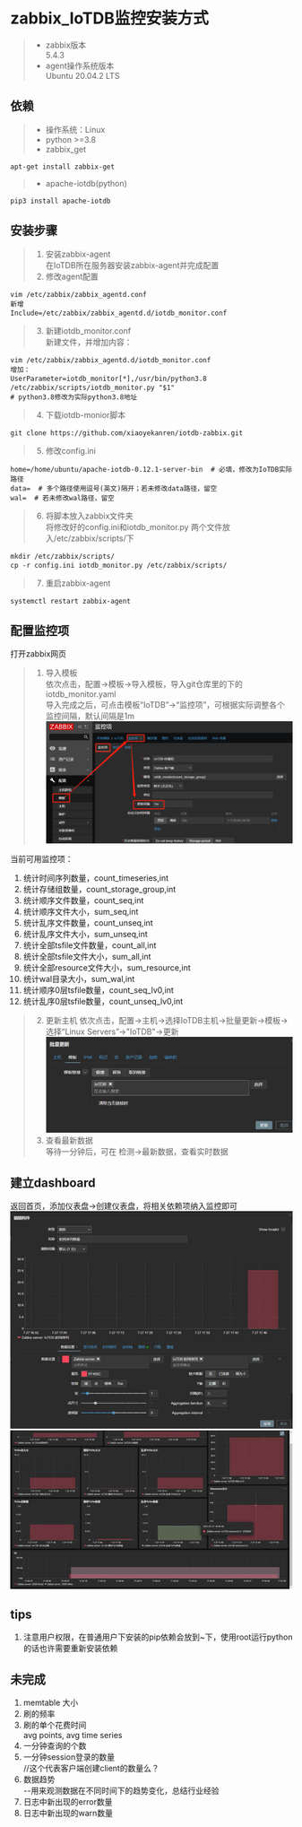 # zabbix_IoTDB监控安装方式  
> * zabbix版本  
5.4.3  
> * agent操作系统版本   
Ubuntu 20.04.2 LTS   
## 依赖  
> * 操作系统：Linux  
> * python >=3.8   
> * zabbix_get   
```
apt-get install zabbix-get
```
> * apache-iotdb(python)   
```
pip3 install apache-iotdb
```
## 安装步骤
>1. 安装zabbix-agent  
在IoTDB所在服务器安装zabbix-agent并完成配置  
>2. 修改agent配置  
```
vim /etc/zabbix/zabbix_agentd.conf
新增
Include=/etc/zabbix/zabbix_agentd.d/iotdb_monitor.conf
```
>3. 新建iotdb_monitor.conf  
新建文件，并增加内容：  
```
vim /etc/zabbix/zabbix_agentd.d/iotdb_monitor.conf
增加：
UserParameter=iotdb_monitor[*],/usr/bin/python3.8 /etc/zabbix/scripts/iotdb_monitor.py "$1"
# python3.8修改为实际python3.8地址
```

>4. 下载iotdb-monior脚本  
```
git clone https://github.com/xiaoyekanren/iotdb-zabbix.git
```

>5. 修改config.ini  
```
home=/home/ubuntu/apache-iotdb-0.12.1-server-bin  # 必填，修改为IoTDB实际路径
data=  # 多个路径使用逗号(英文)隔开；若未修改data路径，留空
wal=  # 若未修改wal路径，留空
```

>6. 将脚本放入zabbix文件夹  
将修改好的config.ini和iotdb_monitor.py 两个文件放入/etc/zabbix/scripts/下  
```
mkdir /etc/zabbix/scripts/
cp -r config.ini iotdb_monitor.py /etc/zabbix/scripts/
```

>7. 重启zabbix-agent  
```
systemctl restart zabbix-agent
```

## 配置监控项  
打开zabbix网页  
>1. 导入模板  
依次点击，配置→模板→导入模板，导入git仓库里的下的iotdb_monitor.yaml  
导入完成之后，可点击模板“IoTDB”→“监控项”，可根据实际调整各个监控间隔，默认间隔是1m  
![](img/model.png)  

当前可用监控项：  
1. 统计时间序列数量，count_timeseries,int  
2. 统计存储组数量，count_storage_group,int  
3. 统计顺序文件数量，count_seq,int  
4. 统计顺序文件大小，sum_seq,int  
5. 统计乱序文件数量，count_unseq,int  
6. 统计乱序文件大小，sum_unseq,int  
7. 统计全部tsfile文件数量，count_all,int  
8. 统计全部tsfile文件大小，sum_all,int  
9. 统计全部resource文件大小，sum_resource,int  
10. 统计wal目录大小，sum_wal,int  
11. 统计顺序0层tsfile数量，count_seq_lv0,int  
12. 统计乱序0层tsfile数量，count_unseq_lv0,int  


>2. 更新主机
依次点击，配置→主机→选择IoTDB主机→批量更新→模板→选择“Linux Servers”→"IoTDB"→更新  
![](img/update_host.jpeg)  
>3. 查看最新数据  
等待一分钟后，可在 检测→最新数据，查看实时数据  

## 建立dashboard   
返回首页，添加仪表盘→创建仪表盘，将相关依赖项纳入监控即可  
![](img/dashboard1.jpeg)    
![](img/dashboard2.jpeg)    


## tips  
1. 注意用户权限，在普通用户下安装的pip依赖会放到~下，使用root运行python的话也许需要重新安装依赖  

## 未完成   
1. memtable 大小   
2. 刷的频率   
3. 刷的单个花费时间  
avg points, avg time series  
4. 一分钟查询的个数  
5. 一分钟session登录的数量  
    //这个代表客户端创建client的数量么？  
6. 数据趋势  
    --用来观测数据在不同时间下的趋势变化，总结行业经验  
7. 日志中新出现的error数量  
8. 日志中新出现的warn数量  
